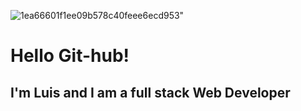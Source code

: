 
![1ea66601f1ee09b578c40feee6ecd953](https://github.com/Dev001Luis/README/assets/123957719/433b09ef-ddd6-4485-abd6-b38c4bb75ea6)"
<h1 align="left"> Hello Git-hub! </h1>
<h2> I'm Luis and I am a full stack Web Developer</h2>

